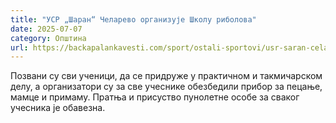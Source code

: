 ```yaml
---
title: "УСР „Шаран“ Челарево организује Школу риболова"
date: 2025-07-07
category: Општина
url: https://backapalankavesti.com/sport/ostali-sportovi/usr-saran-celarevo-organizuje-skolu-ribolova/
---
```


Позвани су сви ученици, да се придруже у практичном и такмичарском делу, а организатори су за све учеснике обезбедили прибор за пецање, мамце и примаму. Пратња и присуство пунолетне особе за сваког учесника је обавезна.
